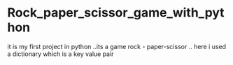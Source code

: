 # Rock_paper_scissor_game_with_python
it is my first project in python ..its a game rock - paper-scissor .. here i used a dictionary which is a key value pair  
